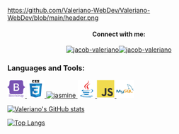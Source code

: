 https://github.com/Valeriano-WebDev/Valeriano-WebDev/blob/main/header.png
<h4 align="center">Connect with me:</h4>
<p align="center">
<a href="https://linkedin.com/in/jacob-valeriano" target="blank"><img align="" src="https://img.shields.io/badge/LinkedIn-0077B5?style=for-the-badge&logo=linkedin&logoColor=white" alt="jacob-valeriano" height="50" width="60" /></a><a href="https://linkedin.com/in/jacob-valeriano" target="blank"><img align="" src="https://img.shields.io/badge/Gmail-D14836?style=for-the-badge&logo=gmail&logoColor=white" alt="jacob-valeriano" height="50" width="60" /></a>
</p>

<h3 align="left">Languages and Tools:</h3>
<p align="left"> <a href="https://getbootstrap.com" target="_blank" rel="noreferrer"> <img src="https://raw.githubusercontent.com/devicons/devicon/master/icons/bootstrap/bootstrap-plain-wordmark.svg" alt="bootstrap" width="40" height="40"/> </a> <a href="https://www.w3schools.com/css/" target="_blank" rel="noreferrer"> <img src="https://raw.githubusercontent.com/devicons/devicon/master/icons/css3/css3-original-wordmark.svg" alt="css3" width="40" height="40"/> </a> <a href="https://jasmine.github.io/" target="_blank" rel="noreferrer"> <img src="https://www.vectorlogo.zone/logos/jasmine/jasmine-icon.svg" alt="jasmine" width="40" height="40"/> </a> <a href="https://www.java.com" target="_blank" rel="noreferrer"> <img src="https://raw.githubusercontent.com/devicons/devicon/master/icons/java/java-original.svg" alt="java" width="40" height="40"/> </a> <a href="https://developer.mozilla.org/en-US/docs/Web/JavaScript" target="_blank" rel="noreferrer"> <img src="https://raw.githubusercontent.com/devicons/devicon/master/icons/javascript/javascript-original.svg" alt="javascript" width="40" height="40"/> </a> <a href="https://www.mysql.com/" target="_blank" rel="noreferrer"> <img src="https://raw.githubusercontent.com/devicons/devicon/master/icons/mysql/mysql-original-wordmark.svg" alt="mysql" width="40" height="40"/> </a> </p>

[![Valeriano's GitHub stats](https://github-readme-stats.vercel.app/api?username=Valeriano-WebDev&show_icons=true&theme=radical)](https://github.com/Valeriano-WebDev/github-readme-stats)

[![Top Langs](https://github-readme-stats.vercel.app/api/top-langs/?username=Valeriano-WebDev&layout=compact&show_icons=true&theme=radical)](https://github.com/Valeriano-WebDev/github-readme-stats)

<i class="programming lang-ruby"></i>
<i class="programming lang-javascript"></i>
<i class="programming lang-cpp"></i>
<i class="programming lang-typescript"></i>
<i class="programming lang-python"></i>
<i class="programming lang-kotlyn"></i>
<!--
**Valeriano-WebDev/Valeriano-WebDev** is a ✨ _special_ ✨ repository because its `README.md` (this file) appears on your GitHub profile.
